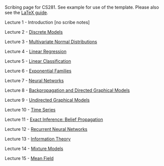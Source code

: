 Scribing page for CS281. See example for use of the template. Please also see the [LaTeX guide](https://github.com/harvard-ml-courses/cs281-scribe/blob/master/scribe_notes.md).

Lecture 1 - Introduction [no scribe notes]

Lecture 2 - [Discrete Models](https://github.com/harvard-ml-courses/cs281-scribe/blob/master/2/2.pdf)

Lecture 3 - [Multivariate Normal Distributions](https://github.com/harvard-ml-courses/cs281-scribe/blob/master/3/3.pdf)

Lecture 4 - [Linear Regression](https://github.com/harvard-ml-courses/cs281-scribe/blob/master/4/4.pdf)

Lecture 5 - [Linear Classification](https://github.com/harvard-ml-courses/cs281-scribe/blob/master/5/5.pdf)

Lecture 6 - [Exponential Families](https://github.com/harvard-ml-courses/cs281-scribe/blob/master/6/6.pdf)

Lecture 7 - [Neural Networks](https://github.com/harvard-ml-courses/cs281-scribe/blob/master/7/7.pdf)

Lecture 8 - [Backpropagation and Directed Graphical Models](https://github.com/harvard-ml-courses/cs281-scribe/blob/master/8/8.pdf)

Lecture 9 - [Undirected Graphical Models](https://github.com/harvard-ml-courses/cs281-scribe/blob/master/9/9.pdf)

Lecture 10 - [Time Series](https://github.com/harvard-ml-courses/cs281-scribe/blob/master/10/10.pdf)

Lecture 11 - [Exact Inference: Belief Propagation](https://github.com/harvard-ml-courses/cs281-scribe/blob/master/11/11.pdf)

Lecture 12 - [Recurrent Neural Networks](https://github.com/harvard-ml-courses/cs281-scribe/blob/master/12/12.pdf)

Lecture 13 - [Information Theory](https://github.com/harvard-ml-courses/cs281-scribe/blob/master/13/13.pdf)

Lecture 14 - [Mixture Models](https://github.com/harvard-ml-courses/cs281-scribe/blob/master/14/14.pdf)

Lecture 15 - [Mean Field](https://github.com/harvard-ml-courses/cs281-scribe/blob/master/15/15.pdf)
